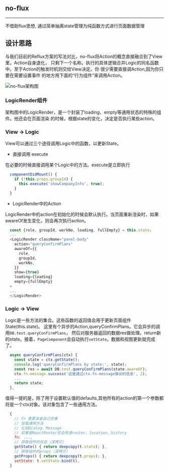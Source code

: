 ## no-flux

---

不借助flux思想, 通过简单抽离state管理为纯函数方式进行页面数据管理

## 设计思路

与我们目前的Reflux方案的写法对比，no-flux将Action的概念直接融合到了View里。Action自身退化， 
只剩下一个名称。执行的具体逻辑合并Logic的同名函数中。至于Action的触发时机则交给View决定。你
很少需要直接调Action,因为你只要在需要设置事件 的地方用下面的“行为组件”来调用Action。

![no-flux架构图](https://img.alicdn.com/tfs/TB1PR4SOVXXXXXvaFXXXXXXXXXX-570-134.png)

### LogicRender组件

架构图中的LogicRender，是一个封装了loading、empty等通用状态的特殊的组件。他还会在页面渲染
的时候，根据state的变化，决定是否执行某些action。

### View -> Logic
View可以通过三个途径调用Logic中的函数，以更新State。

- 直接调用 execute

在必要的时候直接调用某个Logic中的方法。execute是立即执行

```javascript
  componentDidMount() {
    if (!this.props.groupId) {
      this.execute('showCompanyInfo', true);
    }
  }
```

- LogicRender中的Action

LogicRender中的action在初始化的时候会默认执行。当页面重新渲染时，如果awareOf发生变化，则会再次执行action。

```javascript
  const {role, groupId, workNo, loading, fullEmpty} = this.state;
  ...
  <LogicRender className="panel-body"
    action="queryConfirmPlans"
    awareOf={{
      role,
      groupId,
      workNo,
    }}
    show={true}
    loading={loading}
    empty={fullEmpty}
  >
  ...
  </LogicRender>
```


### Logic -> View
Logic是一些方法的集合。这些函数的返回值会用于更新页面组件State(this.state)。
这里有个异步的Action,queryConfirmPlans。它会异步的调用`DB.test.queryConfirmPlans`，
然后对服务器返回的数据res做处理。return新的state。接着，`PageComponent`会自动执行`setState`。数据和视图更新就完成了。

```javascript
  async queryConfirmPlans(ctx) {
    const state = ctx.getState();
    console.log('queryConfirmPlans by state:', state);
    const res = await DB.test.queryConfirmPlans(state.awareOf);
    ctx.fn.message.success('这是通过ctx.fn.message弹出的信息', 2);
    ...
    return state;
  },
```
值得一提的是，除了用于设置默认值的defaults,其他所有的action的第一个参数都将是一个ctx对象。该对象包含了一些通用方法。

```javascript
  {
    // fn 需要读者自己完善
    // 挂载通用方法
    // 比如Dialog、Message
    // 如果是ReactRouter还会传递router，location，history
    fn: ...,
    // 获取组件的状态（深拷贝）
    getState() { return deepcopy(t.state); },
    // 获取组件的props（深拷贝）
    getProps() { return deepcopy(t.props); },
    setState: t.setState.bind(t),
  }
```